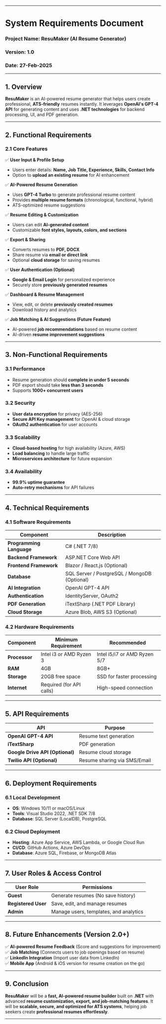 
---

# **System Requirements Document**  
### **Project Name**: ResuMaker (AI Resume Generator)  
### **Version**: 1.0  
### **Date**: 27-Feb-2025  

---

## **1. Overview**  
**ResuMaker** is an AI-powered resume generator that helps users create professional, **ATS-friendly** resumes instantly. It leverages **OpenAI's GPT-4 API** for generating content and uses **.NET technologies** for backend processing, UI, and PDF generation.  

---

## **2. Functional Requirements**  

### **2.1 Core Features**  
✅ **User Input & Profile Setup**  
- Users enter details: **Name, Job Title, Experience, Skills, Contact Info**  
- Option to **upload an existing resume** for AI enhancement  

✅ **AI-Powered Resume Generation**  
- Uses **GPT-4 Turbo** to generate professional resume content  
- Provides **multiple resume formats** (chronological, functional, hybrid)  
- ATS-optimized resume suggestions  

✅ **Resume Editing & Customization**  
- Users can edit **AI-generated content**  
- Customizable **font styles, layouts, colors, and sections**  

✅ **Export & Sharing**  
- Converts resumes to **PDF, DOCX**  
- Share resume via **email or direct link**  
- Optional **cloud storage** for saving resumes  

✅ **User Authentication (Optional)**  
- **Google & Email Login** for personalized experience  
- Securely store **previously generated resumes**  

✅ **Dashboard & Resume Management**  
- View, edit, or delete **previously created resumes**  
- Download history and analytics  

✅ **Job Matching & AI Suggestions (Future Feature)**  
- AI-powered **job recommendations** based on resume content  
- AI-driven **resume improvement suggestions**  

---

## **3. Non-Functional Requirements**  

### **3.1 Performance**  
- Resume generation should **complete in under 5 seconds**  
- PDF export should take **less than 3 seconds**  
- Supports **1000+ concurrent users**  

### **3.2 Security**  
- **User data encryption** for privacy (AES-256)  
- **Secure API Key management** for OpenAI & cloud storage  
- **OAuth2 authentication** for user accounts  

### **3.3 Scalability**  
- **Cloud-based hosting** for high availability (Azure, AWS)  
- **Load balancing** to handle large traffic  
- **Microservices architecture** for future expansion  

### **3.4 Availability**  
- **99.9% uptime guarantee**  
- **Auto-retry mechanisms** for API failures  

---

## **4. Technical Requirements**  

### **4.1 Software Requirements**  
| Component        | Description |
|-----------------|------------|
| **Programming Language** | C# (.NET 7/8) |
| **Backend Framework** | ASP.NET Core Web API |
| **Frontend Framework** | Blazor / React.js (Optional) |
| **Database** | SQL Server / PostgreSQL / MongoDB (Optional) |
| **AI Integration** | OpenAI GPT-4 API |
| **Authentication** | IdentityServer, OAuth2 |
| **PDF Generation** | iTextSharp (.NET PDF Library) |
| **Cloud Storage** | Azure Blob, AWS S3 (Optional) |

### **4.2 Hardware Requirements**  
| Component        | Minimum Requirement | Recommended |
|-----------------|--------------------|-------------|
| **Processor** | Intel i3 or AMD Ryzen 3 | Intel i5/i7 or AMD Ryzen 5/7 |
| **RAM** | 4GB | 8GB+ |
| **Storage** | 20GB free space | SSD for faster processing |
| **Internet** | Required (for API calls) | High-speed connection |

---

## **5. API Requirements**  
| API | Purpose |
|-----|---------|
| **OpenAI GPT-4 API** | Resume text generation |
| **iTextSharp** | PDF generation |
| **Google Drive API (Optional)** | Resume cloud storage |
| **Twilio API (Optional)** | Resume sharing via SMS/Email |

---

## **6. Deployment Requirements**  

### **6.1 Local Development**  
- **OS**: Windows 10/11 or macOS/Linux  
- **Tools**: Visual Studio 2022, .NET SDK 7/8  
- **Database**: SQL Server (LocalDB), PostgreSQL  

### **6.2 Cloud Deployment**  
- **Hosting**: Azure App Service, AWS Lambda, or Google Cloud Run  
- **CI/CD**: GitHub Actions, Azure DevOps  
- **Database**: Azure SQL, Firebase, or MongoDB Atlas  

---

## **7. User Roles & Access Control**  

| User Role | Permissions |
|-----------|------------|
| **Guest** | Generate resumes (No save history) |
| **Registered User** | Save, edit, and manage resumes |
| **Admin** | Manage users, templates, and analytics |

---

## **8. Future Enhancements** (Version 2.0+)  
✅ **AI-powered Resume Feedback** (Score and suggestions for improvement)  
✅ **Job Matching** (Connects users to job openings based on resume)  
✅ **LinkedIn Integration** (Import user data from LinkedIn)  
✅ **Mobile App** (Android & iOS version for resume creation on the go)  

---

## **9. Conclusion**  
**ResuMaker** will be a **fast, AI-powered resume builder** built on **.NET** with advanced **resume customization, export, and job-matching features**. It will be **scalable, secure, and optimized for ATS systems**, helping job seekers create **professional resumes effortlessly**.  

---
